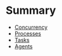 # Summary

* [Concurrency](README.md)
* [Processes](processes.md)
* [Tasks](tasks.md)
* [Agents](agents.md)
